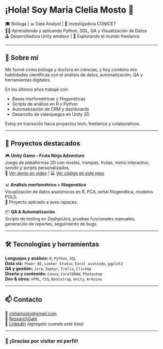 # ¡Hola! Soy Maria Clelia Mosto 👋

🎓 Bióloga | 📊 Data Analyst | 🧠 Investigadora CONICET  
👩‍💻 Aprendiendo y aplicando Python, SQL, QA y Visualización de Datos  
🕹️ Desarrolladora Unity amateur | 💼 Explorando el mundo freelance

---

## 🔎 Sobre mí

Me formé como bióloga y doctora en ciencias, y hoy combino mis habilidades científicas con el análisis de datos, automatización, QA y herramientas digitales.

En los últimos años trabajé con:
- Bases morfométricas y filogenéticas
- Scripts de análisis en R y Python
- Automatización de CRM y dashboards
- Desarrollo de videojuegos en Unity 2D

Estoy en transición hacia proyectos tech, freelance y colaborativos.

---

## 🧪 Proyectos destacados

🎮 **Unity Game – Fruta Ninja Adventure**  
Juego de plataformas 2D con niveles, trampas, frutas, menú interactivo, sonido y scripts personalizados.  
🔗 [Ver demo en video](#) | 💻 [Ver código en este repo](#)

📊 **Análisis morfométrico + filogenético**  
Visualización de datos anatómicos en R, PCA, señal filogenética, modelos PGLS.  
🦅 Proyecto aplicado a aves rapaces.

📦 **QA & Automatización**  
Scripts de testing en Zephyr/Jira, pruebas funcionales manuales, generación de reportes, seguimiento de bugs.

---

## 🛠️ Tecnologías y herramientas

**Lenguajes y análisis:** `R`, `Python`, `SQL`  
**Data viz:** `Power BI`, `Looker Studio`, `Excel avanzado`, `ggplot2`  
**QA y gestión:** `Jira`, `Zephyr`, `Trello`, `ClickUp`  
**Diseño y contenido:** `Canva`, `CorelDRAW`, `Photoshop`  
**Dev & otros:** `HTML`, `CSS`, `Bootstrap`, `Unity`, `Arduino`

---

## 📫 Contacto

📧 cleliamosto@gmail.com  
🔗 [ResearchGate](https://www.researchgate.net/profile/M_Mosto)  
🔗 [LinkedIn](#) *(agregalo cuando esté listo)*

---

### 🌟 ¡Gracias por visitar mi perfil!
